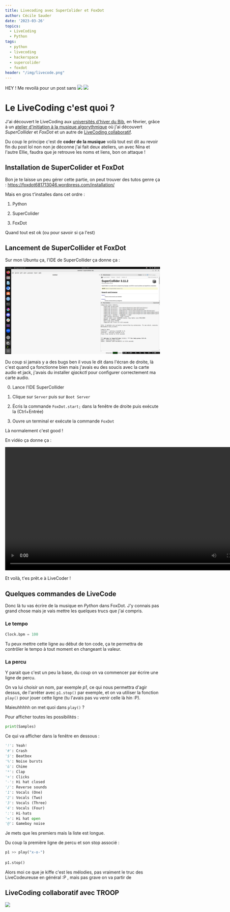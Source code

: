 ```yaml
---
title: Livecoding avec SuperColider et FoxDot
author: Cécile Sauder
date: '2023-03-26'
topics:
  - LiveCoding
  - Python
tags:
  - python
  - livecoding
  - hackerspace
  - supercolider
  - foxdot
header: "/img/livecode.png"
---
```


HEY ! Me revoilà pour un post sans ![]("rladies.svg")
<img src="https://media.tenor.com/8Zd0AYphTcAAAAAC/what-frozen.gif" width="150"/>
 



# Le LiveCoding c'est quoi ? 


J'ai découvert le LiveCoding aux [universités d'hiver du Bib](https://lebib.org/date/universites-d-hiver-d-interhack-au-bib-hackerspace),
 en février, grâce 
à un [atelier d'initiation à la musique algorythmique](https://pretalx.lebib.org/universit-d-hiver-2022/talk/AYW7SD/) où j'ai découvert *SuperCollider* et *FoxDot* et 
un autre de [LiveCoding collaboratif](https://pretalx.lebib.org/universit-d-hiver-2022/talk/37SXZM/).


Du coup le principe c'est de **coder de la musique** voilà tout est dit au revoir fin du post lol non non je déconne j'ai fait deux ateliers, un avec Nina et 
l'autre Ellie, faudra que je retrouve les noms et liens, bon on attaque !

## Installation de SuperColider et FoxDot

Bon je te laisse un peu gérer cette partie, on peut trouver des tutos genre ça : 
https://foxdot681713046.wordpress.com/installation/

Mais en gros t'installes dans cet ordre :

1. Python 

2. SuperColider

3. FoxDot

Quand tout est ok (ou pour savoir si ça l'est)


## Lancement de SuperCollider et FoxDot

Sur mon Ubuntu ça, l'IDE de SuperCollider ça donne ça : 

<img src="supercolider.png" width="800"/>


Du coup si jamais y a des bugs ben il vous le dit dans l'écran de droite, là 
c'est quand ça fonctionne bien mais j'avais eu des soucis avec la carte 
audio et jack, j'avais du installer *qjackctl* pour configurer correctement ma 
carte audio.

0. Lance l'IDE SuperCollider

1. Clique sur  `Server` puis sur `Boot Server`

2. Écris la commande `FoxDot.start;`  dans la fenêtre de droite puis exécute la (Ctrl+Entrée)

3. Ouvre un terminal er exécute la commande `FoxDot`

Là normalement c'est good !

En vidéo ça donne ça : 

<video controls width="800">
    <source src="supercol.mp4" type="video/mp4">
</video>


Et voilà, t'es prêt.e à LiveCoder !

## Quelques commandes de LiveCode

Donc là tu vas écrire de la musique en *Python* dans FoxDot. 
J'y connais pas grand chose mais je vais mettre les quelques trucs que j'ai compris.

### Le tempo 


```python
Clock.bpm = 100
```

Tu peux mettre cette ligne au début de ton code, ça te permettra de contrôler 
le tempo à tout moment en changeant la valeur.

### La percu 

Y parait que c'est un peu la base, du coup on va commencer par écrire une ligne 
de percu. 

On va lui choisir un nom, par exemple *p1*, ce qui nous permettra d'agir dessus, 
de l'arrêter avec `p1.stop()` par exemple, et on va utiliser la fonction 
`play()` pour jouer cette ligne (tu l'avais pas vu venir celle là hin :P).

Maieuhhhhh on met quoi dans `play()` ?

Pour afficher toutes les possibilités  : 


```python
print(Samples)
```

Ce qui va afficher dans la fenêtre en dessous : 


```python
'!': Yeah!
'#': Crash
'$': Beatbox
'%': Noise bursts
'&': Chime
'*': Clap
'+': Clicks
'-': Hi hat closed
'/': Reverse sounds
'1': Vocals (One)
'2': Vocals (Two)
'3': Vocals (Three)
'4': Vocals (Four)
':': Hi-hats
'=': Hi hat open
'@': Gameboy noise
```

Je mets que les premiers mais la liste est longue. 

Du coup la première ligne de percu et son stop associé :


```python
p1 >> play("x-o-")

p1.stop()
```

Alors moi ce que je kiffe c'est les mélodies, pas vraiment le truc des 
LiveCodeureuse en général :P , mais pas grave on va partir de 

## LiveCoding collaboratif avec TROOP

![](http://lesporteslogiques.net/wiki/_media/ressource/logiciel/foxdot_troop/foxdot_troop_server.png?w=600&tok=3ba50b)
